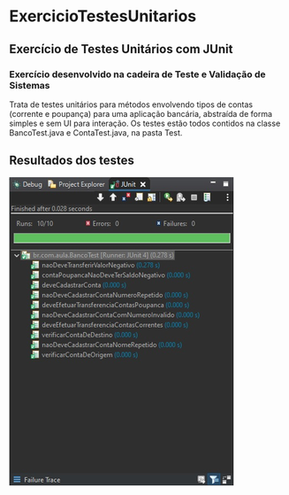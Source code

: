 # ExercicioTestesUnitarios
## Exercício de Testes Unitários com JUnit

### Exercício desenvolvido na cadeira de Teste e Validação de Sistemas
Trata de testes unitários para métodos envolvendo tipos de contas (corrente e poupança) para uma aplicação bancária, abstraída de forma simples e sem UI para interação. Os testes estão todos contidos na classe BancoTest.java e ContaTest.java, na pasta Test.


## Resultados dos testes
![resultados dos testes](./src/images/resultadostestes.jpg)
